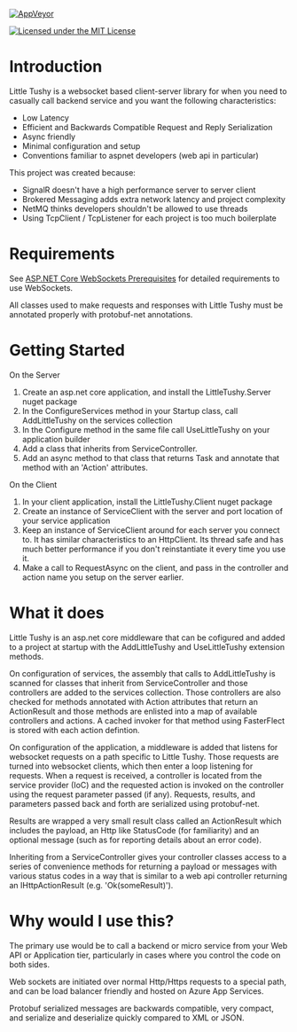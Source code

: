 [![AppVeyor](https://ci.appveyor.com/api/projects/status/y06lq27jfsi2iweh/branch/master?svg=true)](https://ci.appveyor.com/project/keithwill/littletushy)

[![Licensed under the MIT License](https://img.shields.io/badge/License-MIT-blue.svg)](https://github.com/keithwill/LittleTushy/blob/master/LICENSE.txt)

# Introduction 
Little Tushy is a websocket based client-server library for when you need to casually call  backend service and you want the following characteristics:

*  Low Latency
*  Efficient and Backwards Compatible Request and Reply Serialization
*  Async friendly
*  Minimal configuration and setup
*  Conventions familiar to aspnet developers (web api in particular)

This project was created because:

*  SignalR doesn't have a high performance server to server client
*  Brokered Messaging adds extra network latency and project complexity
*  NetMQ thinks developers shouldn't be allowed to use threads
*  Using TcpClient / TcpListener for each project is too much boilerplate

# Requirements

See [ASP.NET Core WebSockets Prerequisites](https://docs.microsoft.com/en-us/aspnet/core/fundamentals/websockets#prerequisites) for detailed requirements to use WebSockets.

All classes used to make requests and responses with Little Tushy must be annotated properly with protobuf-net annotations.

# Getting Started

On the Server
1.  Create an asp.net core application, and install the LittleTushy.Server nuget package
2.  In the ConfigureServices method in your Startup class, call AddLittleTushy on the services collection
3.  In the Configure method in the same file call UseLittleTushy on your application builder
4.  Add a class that inherits from ServiceController. 
5.  Add an async method to that class that returns Task<ActionResult> and annotate that method with an 'Action' attributes.

On the Client
1.  In your client application, install the LittleTushy.Client nuget package
2.  Create an instance of ServiceClient with the server and port location of your service application
3.  Keep an instance of ServiceClient around for each server you connect to. It has similar characteristics to an HttpClient. Its thread safe and has much better performance if you don't reinstantiate it every time you use it.
4.  Make a call to RequestAsync on the client, and pass in the controller and action name you setup on the server earlier.

# What it does
Little Tushy is an asp.net core middleware that can be cofigured and added to a project
at startup with the AddLittleTushy and UseLittleTushy extension methods.

On configuration of services, the assembly that calls to AddLittleTushy is scanned for classes that inherit from ServiceController and those controllers are added to the services collection.
Those controllers are also checked for methods annotated with Action attributes that return an ActionResult and those methods are enlisted into a map of available controllers and actions. A cached invoker for that method using FasterFlect is stored with each action defintion.

On configuration of the application, a middleware is added that listens for websocket requests on a path specific to Little Tushy. Those requests are turned into websocket clients, which then
enter a loop listening for requests. When a request is received, a controller is located
from the service provider (IoC) and the requested action is invoked on the controller
using the request parameter passed (if any). Requests, results, and parameters passed back
and forth are serialized using protobuf-net.

Results are wrapped a very small result class called an ActionResult which includes the payload, an Http like StatusCode (for familiarity) and an optional message (such as for reporting details about an error code).

Inheriting from a ServiceController gives your controller classes access to a series of convenience methods for returning a payload or messages with various status codes in a way
that is similar to a web api controller returning an IHttpActionResult (e.g. 'Ok(someResult)').

# Why would I use this?

The primary use would be to call a backend or micro service from your Web API or Application tier, particularly in cases where you control the code on both sides.

Web sockets are initiated over normal Http/Https requests to a special path, and can be load balancer friendly and hosted on Azure App Services.

Protobuf serialized messages are backwards compatible, very compact, and serialize and deserialize quickly compared to XML or JSON.